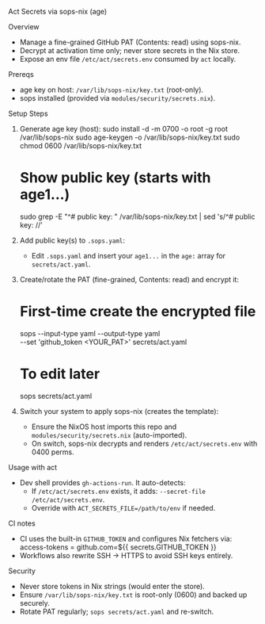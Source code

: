Act Secrets via sops-nix (age)

Overview

- Manage a fine-grained GitHub PAT (Contents: read) using sops-nix.
- Decrypt at activation time only; never store secrets in the Nix store.
- Expose an env file `/etc/act/secrets.env` consumed by `act` locally.

Prereqs

- age key on host: `/var/lib/sops-nix/key.txt` (root-only).
- sops installed (provided via `modules/security/secrets.nix`).

Setup Steps

1. Generate age key (host):
   sudo install -d -m 0700 -o root -g root /var/lib/sops-nix
   sudo age-keygen -o /var/lib/sops-nix/key.txt
   sudo chmod 0600 /var/lib/sops-nix/key.txt

   # Show public key (starts with age1...)

   sudo grep -E "^# public key: " /var/lib/sops-nix/key.txt | sed 's/^# public key: //'

2. Add public key(s) to `.sops.yaml`:
   - Edit `.sops.yaml` and insert your `age1...` in the `age:` array for `secrets/act.yaml`.

3. Create/rotate the PAT (fine-grained, Contents: read) and encrypt it:

   # First-time create the encrypted file

   sops --input-type yaml --output-type yaml \
    --set 'github_token <YOUR_PAT>' secrets/act.yaml

   # To edit later

   sops secrets/act.yaml

4. Switch your system to apply sops-nix (creates the template):
   - Ensure the NixOS host imports this repo and `modules/security/secrets.nix` (auto-imported).
   - On switch, sops-nix decrypts and renders `/etc/act/secrets.env` with 0400 perms.

Usage with act

- Dev shell provides `gh-actions-run`. It auto-detects:
  - If `/etc/act/secrets.env` exists, it adds: `--secret-file /etc/act/secrets.env`.
  - Override with `ACT_SECRETS_FILE=/path/to/env` if needed.

CI notes

- CI uses the built-in `GITHUB_TOKEN` and configures Nix fetchers via:
  access-tokens = github.com=${{ secrets.GITHUB_TOKEN }}
- Workflows also rewrite SSH → HTTPS to avoid SSH keys entirely.

Security

- Never store tokens in Nix strings (would enter the store).
- Ensure `/var/lib/sops-nix/key.txt` is root-only (0600) and backed up securely.
- Rotate PAT regularly; `sops secrets/act.yaml` and re-switch.
